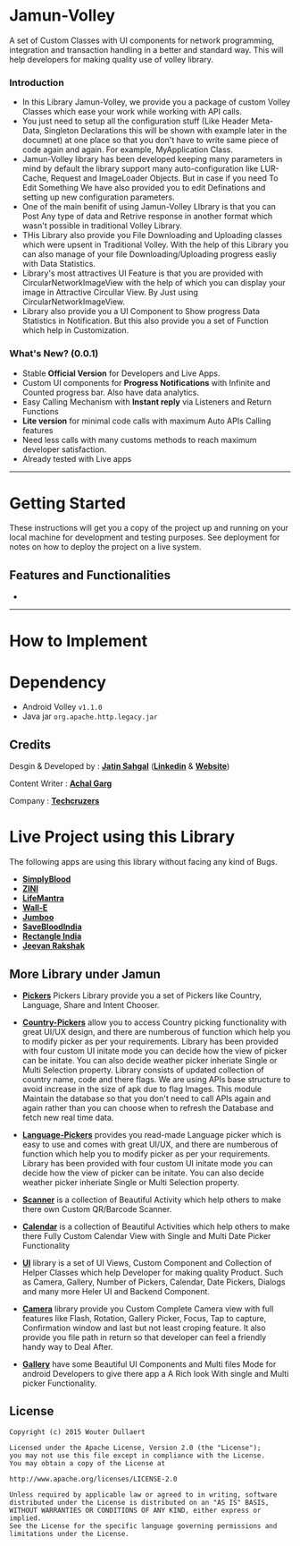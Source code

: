 # Jamun-Volley

A set of Custom Classes with UI components for network programming, integration and transaction handling in a better and standard way. This will help developers for making quality use of volley library.

### Introduction

* In this Library Jamun-Volley, we provide you a package of custom Volley Classes which ease your work while working with API calls.
* You just need to setup all the configuration stuff (Like Header Meta-Data, Singleton Declarations this will be shown with example later in the documnet) at one place so that you don't have to write same piece of code again and again. For example, MyApplication Class.<br>
* Jamun-Volley library has been developed keeping many parameters in mind by default the library support many auto-configuration like LUR-Cache, Request and ImageLoader Objects. But in case if you need To Edit Something We have also provided you to edit Definations and setting up new configuration parameters.<br>
* One of the main benifit of using Jamun-Volley LIbrary is that you can Post Any type of data and Retrive response in another format which wasn't possible in traditional Volley Library.<br>
* THis Library also provide you File Downloading and Uploading classes which were upsent in Traditional Volley. With the help of this Library you can also manage of your file Downloading/Uploading progress easliy with Data Statistics.<br>
* Library's most attractives UI Feature is that you are provided with CircularNetworkImageView with the help of which you can display your image in Attractive Circullar View. By Just using CircularNetworkImageView.
* Library also provide you a UI Component to Show progress Data Statistics in Notification. But this also provide you a set of Function which help in Customization.<br>

### What's New? (0.0.1)
* Stable **Official Version** for Developers and Live Apps.
* Custom UI components for **Progress Notifications** with Infinite and Counted progress bar. Also have data analytics.
* Easy Calling Mechanism with **Instant reply** via Listeners and Return Functions
* **Lite version** for minimal code calls with maximum Auto APIs Calling features
* Need less calls with many customs methods to reach maximum developer satisfaction.
* Already tested with Live apps

------

# Getting Started

These instructions will get you a copy of the project up and running on your local machine for development and testing purposes. See deployment for notes on how to deploy the project on a live system.

## Features and Functionalities

*

------

# How to Implement

# Dependency

* Android Volley ``v1.1.0``
* Java jar ``org.apache.http.legacy.jar``

## Credits

Desgin & Developed by : **[Jatin Sahgal](https://www.linkedin.com/in/jatinsahgal/)**
 (**[Linkedin](https://www.linkedin.com/in/jatinsahgal/)** & **[Website](https://jatin.techcruzers.com)**) 

Content Writer : **[Achal Garg](http://achal.techcruzers.com)**

Company : **[Techcruzers](http://www.techcruzers.com)**

# Live Project using this Library

The following apps are using this library without facing any kind of Bugs.

* **[SimplyBlood](https://play.google.com/store/apps/details?id=com.simplyblood)**
* **[ZINI](https://play.google.com/store/apps/details?id=ai.zini)**
* **[LifeMantra](https://play.google.com/store/apps/details?id=com.lifemantra)**
* **[Wall-E](https://play.google.com/store/apps/details?id=ai.hd.wallpaper)**
* **[Jumboo](https://play.google.com/store/apps/details?id=com.doubtzone)**
* **[SaveBloodIndia](https://play.google.com/store/apps/details?id=com.savebloodindia)**
* **[Rectangle India](https://play.google.com/store/apps/details?id=com.rectangleindia.blooddonation)**
* **[Jeevan Rakshak](https://play.google.com/store/apps/details?id=com.jeevanrakshak)**

## More Library under Jamun 
* **[Pickers](https://github.com/Lib-Jamun/Pickers.git)**
Pickers Library provide you a set of Pickers like Country, Language, Share and Intent Chooser.

* **[Country-Pickers](https://github.com/Lib-Jamun/Pickers.git)**
allow you to access Country picking functionality with great UI/UX design, and there are numberous of function which help you to modify picker as per your requirements. Library has been provided with four custom UI initate mode you can decide how the view of picker can be initate. You can also decide weather picker inheriate Single or Multi Selection property. Library consists of updated collection of country name, code and there flags. We are using APIs base structure to avoid increase in the size of apk due to flag Images. This module Maintain the database so that you don't need to call APIs again and again rather than you can choose when to refresh the Database and fetch new real time data.

* **[Language-Pickers](https://github.com/Lib-Jamun/Pickers.git)**
provides you read-made Language picker  which is easy to use and comes with great UI/UX, and there are numberous of function which help you to modify picker as per your requirements. Library has been provided with four custom UI initate mode you can decide how the view of picker can be initate. You can also decide weather picker inheriate Single or Multi Selection property.

* **[Scanner](https://github.com/Lib-Jamun/scanner.git)**
is a collection of Beautiful Activity which help others to make there own Custom QR/Barcode Scanner. 

* **[Calendar](https://github.com/Lib-Jamun/calendar.git)**
is a collection of Beautiful Activities which help others to make there Fully Custom Calendar View with Single and Multi Date Picker Functionality 

* **[UI](https://github.com/Lib-Jamun/ui.git)**
library is a set of UI Views, Custom Component and Collection of Helper Classes which help Developer for making quality Product. Such as Camera, Gallery, Number of Pickers, Calendar, Date Pickers, Dialogs and many more Heler UI and Backend Component.

* **[Camera](https://github.com/Lib-Jamun/ui.git)**
library provide you Custom Complete Camera view with full features like Flash, Rotation, Gallery Picker, Focus, Tap to capture, Confirmation window and last but not least croping feature. It also provide you file path in return so that developer can feel a friendly handy way to Deal After. 

* **[Gallery](https://github.com/Lib-Jamun/ui.git)**
have some Beautiful UI Components and Multi files Mode for android Developers to give there app a A Rich look With single and Multi picker Functionality.


## License
    Copyright (c) 2015 Wouter Dullaert

    Licensed under the Apache License, Version 2.0 (the "License");
    you may not use this file except in compliance with the License.
    You may obtain a copy of the License at

    http://www.apache.org/licenses/LICENSE-2.0

    Unless required by applicable law or agreed to in writing, software
    distributed under the License is distributed on an "AS IS" BASIS,
    WITHOUT WARRANTIES OR CONDITIONS OF ANY KIND, either express or implied.
    See the License for the specific language governing permissions and
    limitations under the License.
